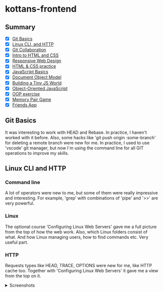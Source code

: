 # kottans-frontend

## Summary

- [x] [Git Basics](#git-basics)
- [x] [Linux CLI, and HTTP](#linux-cli-and-http)
- [x] [Git Collaboration](#git-collaboration)
- [x] [Intro to HTML and CSS](#intro-to-html-and-css)
- [x] [Responsive Web Design](#responsive-web-design)
- [x] [HTML & CSS practice](#html-and-css-practice)
- [x] [JavaScript Basics](#javascript-basics)
- [x] [Document Object Model](#document-object-model)
- [x] [Building a Tiny JS World](#building-a-tiny-js-world)
- [x] [Object-Oriented JavaScript](#object-oriented-javascript)
- [x] [OOP exercise](#oop-exercise)
- [x] [Memory Pair Game](#memory-pair-game)
- [x] [Friends App](#friends-app)

## Git Basics

It was interesting to work with HEAD and Rebase. In practice, I haven't worked with it before. Also, some hacks like 'git push origin :some-branch' for deleting a remote branch were new for me. In practice, I used to use 'vscode' git manager, but now I`m using the command line for all GIT operations to improve my skills.

## Linux CLI and HTTP

### Command line

A lot of operators were new to me, but some of them were really impressive and interesting.
For example, 'grep' with combinations of 'pipe' and '>>' are very powerful.

### Linux

The optional course 'Configuring Linux Web Servers' gave me a full picture from the top of how the web work.
Also, which Linux folders consist of what. And how Linux managing users, how to find commands etc.
Very useful part.

### HTTP

Requests types like HEAD, TRACE, OPTIONS were new for me, like HTTP cache too.
Together with 'Configuring Linux Web Servers' it gave me a view from the top on it.

<details>
  <summary>
    Screenshots
  </summary>
  
  ![Quiz1](/task_linux_cli/quiz1.png)
  ![Quiz2](/task_linux_cli/quiz2.png)
  ![Quiz3](/task_linux_cli/quiz3.png)
  ![Quiz4](/task_linux_cli/quiz4.png)
  ![Configuring Linux Web Servers](/task_linux_cli/web-server.png)
</details>

<!--
<h2>Git Collaboration</h2>
<h3>GitHub & Collaboration</h3>
<img src="task_git_collaboration/udacity.png" alt="udacity: done">
<ul>
  <li>Setting up two remote repo(origin and uppstream)</li>
  <li>Git commands has --grep too:)</li>
  <li>Rebase for squashing by CL. I`ve used for it GITLAB interface before.</li>
</ul>
<h3>Learn git branching</h3>
<img src="task_git_collaboration/learngitbranching-1.png" alt="git branching practice #1 done">
<img src="task_git_collaboration/learngitbranching-2.png" alt="git branching practice #2 done">
<ul>
  <li>Cherry pick</li>
  <li>Deleting and creating branches with push and fetch</li>
  <li>Pushing, pulling etc. without checkout.</li>
</ul>

<h2>Intro to HTML and CSS</h2>

<h3>Into to HTML & CSS(udacity)</h3>
<img src="task_html_css_intro/html_css_intro.png" alt="intro: done">
<p>Just have refreshed my knowledge</p>

<h3>Learn HTML(Eng)</h3>
<img src="task_html_css_intro/learn_html.png" alt="lear html: done">
<p>Just have refreshed my knowledge</p>

<h3>Learn HTML(Eng)</h3>
<img src="task_html_css_intro/learn_css.png" alt="lear css: done">
<p>Just have refreshed my knowledge</p>

<h2>Responsive Web Design</h2>

<h3>Responsive Web Design Fundamentals</h3>
<img src="task_responsive_web_design/udacity.png" alt="Responsive Web Design Fundamentals: done">
<ul>
  <li>40x40 - min size for mobile buttons, media attribute in in link tag</li>
  <li>mark up patterns has names too(column drop, mostly fluid, layout shifter, off canvas)</li>
  <li>I`ll check if all of the buttons have 40x40px min size on tap devices</li>
</ul>

<h3>Flexbox Froggy</h3>
<img src="task_responsive_web_design/froggy.png" alt="Flexbox Froggy: done">
<p>Wrap-reverse - new thing that surprised me that I`m going to use :D</p>

<h2>HTML & CSS practice</h2>
<img src="task_html_css_popup/page.png" alt="HTML & CSS practice: done">
<ul>
  <li>How to make label focusable</li>
  <li>Github pages deployment from picked branch</li>
  <li>Github pages</li>
</ul>

<h2>JavaScript Basics</h2>

<img src="task_js_basics/udacity.png" width="500px" alt="js basic udacity: done">
<img src="task_js_basics/freecodecamp_basic.png" width="500px" alt="basic javascript: done">
<img src="task_js_basics/freecodecamp_basic_alg.png" width="500px" alt="basic algorithm scripting: done">
<img src="task_js_basics/freecodecamp_data.png" width="500px" alt="basic data structures: done">
<img src="task_js_basics/freecodecamp_es6.png" width="500px" alt="ES6: done">
<img src="task_js_basics/freecodecamp_func.png" width="500px" alt="Functional programming: done">
<img src="task_js_basics/freecodecamp_int_alg.png" width="500px" alt="intermediate algorithm scripting: done">

<p>In general, this part for me was about 'done, done, done', but some points was surprising and interesting:</p>
<ul>
  <li>I haven`t use destructuring in function parameters before. It`s really comfortable. I`ll definitely use it.</li>
  <li>One more think about destructuring - swiping values between variables. It`s surprised me.</li>
  <li>Function programming - I heard about it, but haven`t used it. It was good practice and knowledge.</li>
  <li>And, the funniest: I`ve always called function parameters as arguments. xD</li>
</ul>

<h2>DOM</h2>
<h3>JavaScript and the DOM</h3>
<img src="task_js_dom/udacity_dom.png" width="500px" alt="JavaScript and the DOM: done">
<p>Information about interfaces and inheritances was helpful. Now I understand, how to correctly find out methods and properties that I need on MDN.</p>
<p>The difference between textContent and innerText was surprising. </p>
<p>The performance part was especially interesting(createDocumentFragment was new for me)</p>
<p>DOM practice:</p>
[Demo](https://ustymchyk.github.io/js-dom/) |
[Code base](https://github.com/ustymchyk/js-dom/tree/master)

<h3>Freecodecamp Algorithm Scripting Challenges</h3>
<img src="task_js_dom/algorithm_int.png" width="500px" alt="Intermediate Algorithm Scripting: done">
<p>This part was certainly challenging. In this part, I received a lot of new information, like how to find common multiple, convert binary to string, generate primes, etc.</p>
<p>I think all of this information will be useful in the future.</p>

<h2>Object-Oriented JavaScript</h2>
<h3>Object Oriented JS</h3>
<img src="task_js_oop/udacity.png" width="500px" alt="Object Oriented JS: done">
<a href="https://www.codewars.com/users/ustymchyk" target="_blank">
  <img src="https://www.codewars.com/users/ustymchyk/badges/large" width="400px" height="40" alt="codewars budget">
</a>
<p>I`ve known about prototypes before, but a lot of information was new to me.:</p>
<ul>
  <li>Object.create() - i used to use 'obj.__proto__' to define prototype chain.</li>
  <li>'Function Classes' and 'Prototypal Classes' patterns were new for me and helped me to understand a lot..</li>
  <li>I`ve read about 'PseudoClassical Subclasses' before but never used it. It was good practice.</li>
</ul> -->
